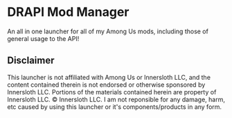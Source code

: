 # DRAPI Mod Manager
An all in one launcher for all of my Among Us mods, including those of general usage to the API!

## Disclaimer
This launcher is not affiliated with Among Us or Innersloth LLC, and the content contained therein is not endorsed or otherwise sponsored by Innersloth LLC.
Portions of the materials contained herein are property of Innersloth LLC. © Innersloth LLC.
I am not reponsible for any damage, harm, etc caused by using this launcher or it's components/products in any form.
